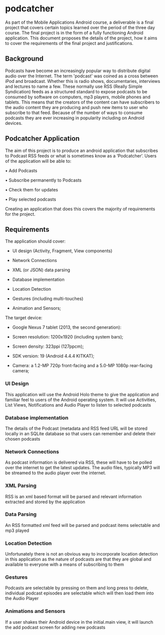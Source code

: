 # podcatcher
As part of the Mobile Applications Android course, a deliverable is a final project that covers
certain topics learned over the period of the three day course. The final project is in the form
of a fully functioning Android application. This document proposes the details of the project,
how it aims to cover the requirements of the final project and justifications.
## Background
Podcasts have become an increasingly popular way to distribute digital audio over the
Internet. The term 'podcast' was coined as a cross between iPod and broadcast. Whether
this is radio shows, documentaries, interviews and lectures to name a few. These normally
use RSS (Really Simple Syndication) feeds as a structured standard to expose podcasts to
be consumed by software on computers, mp3 players, mobile phones and tablets. This
means that the creators of the content can have subscribers to the audio content they are
producing and push new items to user who subscribe to that feed. Because of the number of
ways to consume podcasts they are ever increasing in popularity including on Android
devices.

## Podcatcher Application
The aim of this project is to produce an android application that subscribes to Podcast RSS
feeds or what is sometimes know as a ‘Podcatcher’. Users of the application will be able to:

• Add Podcasts

• Subscribe permanently to Podcasts

• Check them for updates

• Play selected podcasts

Creating an application that does this covers the majority of requirements for the project.

## Requirements
The application should cover:

* UI design (Activity, Fragment, View components)

* Network Connections

* XML (or JSON) data parsing

* Database implementation

* Location Detection

* Gestures (including multi-touches)

* Animation and Sensors;

The target device:

* Google Nexus 7 tablet (2013, the second generation):

* Screen resolution: 1200x1920 (including system bars);

* Screen density: 323ppi (127ppcm);

* SDK version: 19 (Android 4.4.4 KITKAT);

* Camera: a 1.2-MP 720p front-facing and a 5.0-MP 1080p rear-facing camera;

### UI Design
This application will use the Android Holo theme to give the application and familiar feel to
users of the Android operating system. It will use Activities, List Views, Notifications and
Audio Player to listen to selected podcasts

### Database implementation
The details of the Podcast (metadata and RSS feed URL will be stored locally in an SQLite
database so that users can remember and delete their chosen podcasts

### Network Connections
As podcast information is delivered via RSS, these will have to be polled over the internet to
get the latest updates. The audio files, typically MP3 will be streamed to the audio player
over the internet.

### XML Parsing
RSS is an xml based format will be parsed and relevant information extracted and stored by
the application

### Data Parsing
An RSS formatted xml feed will be parsed and podcast items selectable and mp3 played

### Location Detection
Unfortunately there is not an obvious way to incorporate location detection in this application
as the nature of podcasts are that they are global and available to everyone with a means of
subscribing to them

### Gestures
Podcasts are selectable by pressing on them and long press to delete, individual podcast
episodes are selectable which will then load them into the Audio Player

### Animations and Sensors
If a user shakes their Android device in the initial.main view, it will launch the add podcast
screen for adding new podcasts
